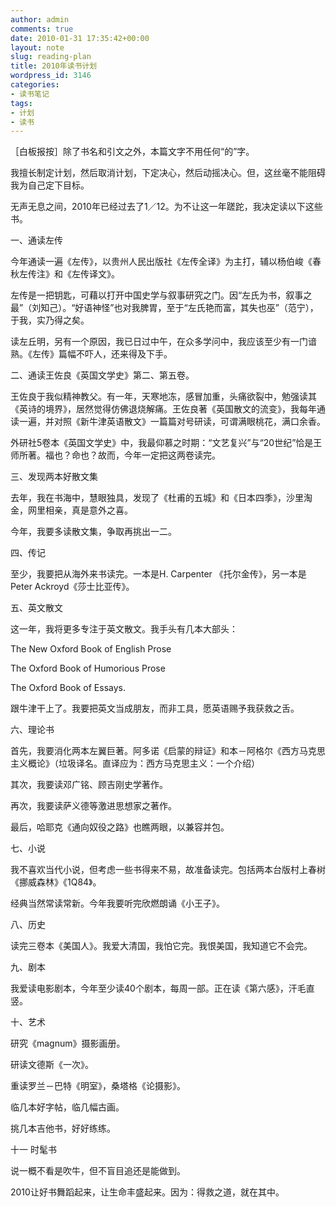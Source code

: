 ```yaml
---
author: admin
comments: true
date: 2010-01-31 17:35:42+00:00
layout: note
slug: reading-plan
title: 2010年读书计划
wordpress_id: 3146
categories:
- 读书笔记
tags:
- 计划
- 读书
---
```


［白板报按］除了书名和引文之外，本篇文字不用任何“的”字。

我擅长制定计划，然后取消计划，下定决心，然后动摇决心。但，这丝毫不能阻碍我为自己定下目标。

无声无息之间，2010年已经过去了1／12。为不让这一年蹉跎，我决定读以下这些书。

一、通读左传

今年通读一遍《左传》，以贵州人民出版社《左传全译》为主打，辅以杨伯峻《春秋左传注》和《左传译文》。

左传是一把钥匙，可藉以打开中国史学与叙事研究之门。因“左氏为书，叙事之最”（刘知己）。“好语神怪”也对我脾胃，至于“左氏艳而富，其失也巫”（范宁），于我，实乃得之矣。

读左丘明，另有一个原因，我已日过中午，在众多学问中，我应该至少有一门谙熟。《左传》篇幅不吓人，还来得及下手。

二、通读王佐良《英国文学史》第二、第五卷。

王佐良于我似精神教父。有一年，天寒地冻，感冒加重，头痛欲裂中，勉强读其《英诗的境界》，居然觉得仿佛退烧解痛。王佐良著《英国散文的流变》，我每年通读一遍，并对照《新牛津英语散文》一篇篇对号研读，可谓满眼桃花，满口余香。

外研社5卷本《英国文学史》中，我最仰慕之时期：“文艺复兴”与“20世纪”恰是王师所著。福也？命也？故而，今年一定把这两卷读完。

三、发现两本好散文集

去年，我在书海中，慧眼独具，发现了《杜甫的五城》和《日本四季》，沙里淘金，网里相亲，真是意外之喜。

今年，我要多读散文集，争取再挑出一二。

四、传记

至少，我要把从海外来书读完。一本是H. Carpenter 《托尔金传》，另一本是Peter Ackroyd《莎士比亚传》。

五、英文散文

这一年，我将更多专注于英文散文。我手头有几本大部头：

The New Oxford Book of English Prose

The Oxford Book of Humorious Prose

The Oxford Book of Essays.

跟牛津干上了。我要把英文当成朋友，而非工具，愿英语赐予我获救之舌。

六、理论书

首先，我要消化两本左翼巨著。阿多诺《启蒙的辩证》和本－阿格尔《西方马克思主义概论》（垃圾译名。直译应为：西方马克思主义：一个介绍）

其次，我要读邓广铭、顾吉刚史学著作。

再次，我要读萨义德等激进思想家之著作。

最后，哈耶克《通向奴役之路》也瞧两眼，以兼容并包。

七、小说

我不喜欢当代小说，但考虑一些书得来不易，故准备读完。包括两本台版村上春树《挪威森林》《1Q84》。

经典当然常读常新。今年我要听完欣燃朗诵《小王子》。

八、历史

读完三卷本《美国人》。我爱大清国，我怕它完。我恨美国，我知道它不会完。

九、剧本

我爱读电影剧本，今年至少读40个剧本，每周一部。正在读《第六感》，汗毛直竖。

十、艺术

研究《magnum》摄影画册。

研读文德斯《一次》。

重读罗兰－巴特《明室》，桑塔格《论摄影》。

临几本好字帖，临几幅古画。

挑几本吉他书，好好练练。

十一 时髦书

说一概不看是吹牛，但不盲目追还是能做到。

2010让好书舞蹈起来，让生命丰盛起来。因为：得救之道，就在其中。
